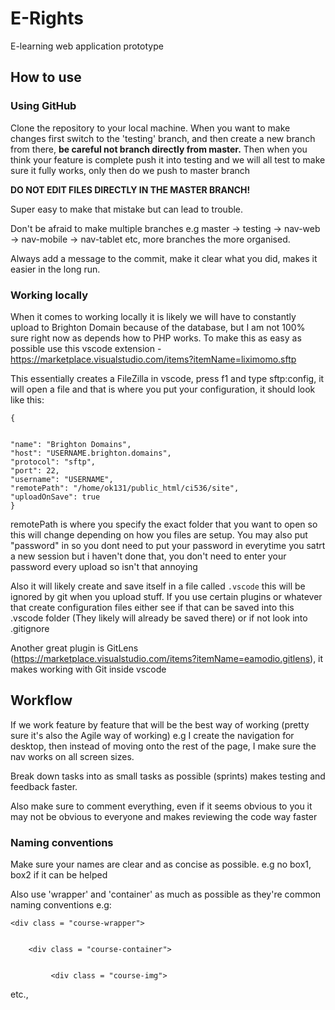 # E-Rights
E-learning web application prototype

## How to use

### Using GitHub
Clone the repository to your local machine. When you want to make changes first switch to the 'testing' branch, and then create a new branch from there, __be careful not branch directly from master.__ Then when you think your feature is complete push it into testing and we will all test to make sure it fully works, only then do we push to master branch

**DO NOT EDIT FILES DIRECTLY IN THE MASTER BRANCH!**


Super easy to make that mistake but can lead to trouble.

Don't be afraid to make multiple branches e.g master -> testing -> nav-web -> nav-mobile -> nav-tablet etc, more branches the more organised.

Always add a message to the commit, make it clear what you did, makes it easier in the long run.

### Working locally
When it comes to working locally it is likely we will have to constantly upload to Brighton Domain because of the database, but I am not 100% sure right now as depends how to PHP works. To make this as easy as possible use this vscode extension - https://marketplace.visualstudio.com/items?itemName=liximomo.sftp

This essentially creates a FileZilla in vscode, press f1 and type sftp:config, it will open a file and that is where you put your configuration, it should look like this:

    {


    "name": "Brighton Domains",
    "host": "USERNAME.brighton.domains",
    "protocol": "sftp",
    "port": 22,
    "username": "USERNAME",
    "remotePath": "/home/ok131/public_html/ci536/site",
    "uploadOnSave": true
    }

remotePath is where you specify the exact folder that you want to open so this will change depending on how you files are setup. You may also put "password" in so you dont need to put your password in everytime you satrt a new session but i haven't done that, you don't need to enter your password every upload so isn't that annoying 

Also it will likely create and save itself in a file called `.vscode` this will be ignored by git when you upload stuff. If you use certain plugins or whatever that create configuration files either see if that can be saved into this .vscode folder (They likely will already be saved there) or if not look into .gitignore

Another great plugin is GitLens (https://marketplace.visualstudio.com/items?itemName=eamodio.gitlens), it makes working with Git inside vscode  

## Workflow

If we work feature by feature that will be the best way of working (pretty sure it's also the Agile way of working) e.g I create the navigation for desktop, then instead of moving onto the rest of the page, I make sure the nav works on all screen sizes.

Break down tasks into as small tasks as possible (sprints) makes testing and feedback faster.

Also make sure to comment everything, even if it seems obvious to you it may not be obvious to everyone and makes reviewing the code way faster

### Naming conventions

Make sure your names are clear and as concise as possible. e.g no box1, box2 if it can be helped

Also use 'wrapper' and 'container' as much as possible as they're common naming conventions e.g:

    <div class = "course-wrapper">


        <div class = "course-container">
  
  
             <div class = "course-img">
  
   etc.,
    
  


  
